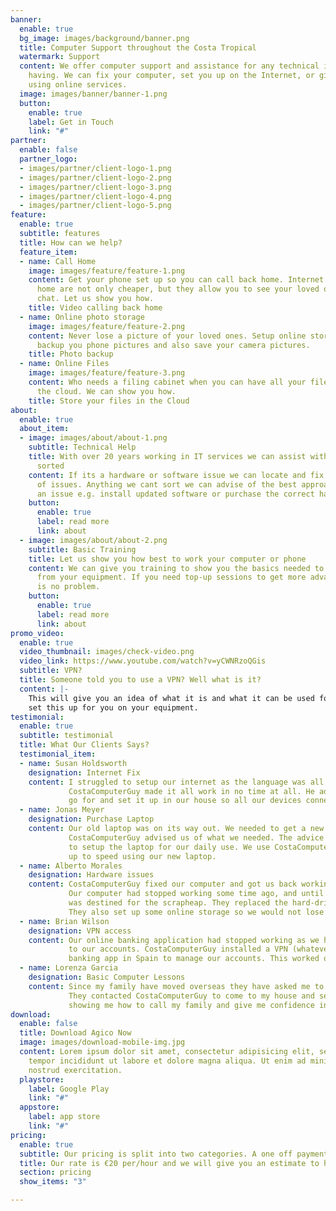 ```yaml
---
banner:
  enable: true
  bg_image: images/background/banner.png
  title: Computer Support throughout the Costa Tropical
  watermark: Support
  content: We offer computer support and assistance for any technical issue you are
    having. We can fix your computer, set you up on the Internet, or give you confidence
    using online services.
  image: images/banner/banner-1.png
  button:
    enable: true
    label: Get in Touch
    link: "#"
partner:
  enable: false
  partner_logo:
  - images/partner/client-logo-1.png
  - images/partner/client-logo-2.png
  - images/partner/client-logo-3.png
  - images/partner/client-logo-4.png
  - images/partner/client-logo-5.png
feature:
  enable: true
  subtitle: features
  title: How can we help?
  feature_item:
  - name: Call Home
    image: images/feature/feature-1.png
    content: Get your phone set up so you can call back home. Internet calls back
      home are not only cheaper, but they allow you to see your loved ones as you
      chat. Let us show you how.
    title: Video calling back home
  - name: Online photo storage
    image: images/feature/feature-2.png
    content: Never lose a picture of your loved ones. Setup online storage to automatically
      backup you phone pictures and also save your camera pictures.
    title: Photo backup
  - name: Online Files
    image: images/feature/feature-3.png
    content: Who needs a filing cabinet when you can have all your files stored in
      the cloud. We can show you how.
    title: Store your files in the Cloud
about:
  enable: true
  about_item:
  - image: images/about/about-1.png
    subtitle: Technical Help
    title: With over 20 years working in IT services we can assist with getting you
      sorted
    content: If its a hardware or software issue we can locate and fix the majority
      of issues. Anything we cant sort we can advise of the best approach to resolve
      an issue e.g. install updated software or purchase the correct hardware.
    button:
      enable: true
      label: read more
      link: about
  - image: images/about/about-2.png
    subtitle: Basic Training
    title: Let us show you how best to work your computer or phone
    content: We can give you training to show you the basics needed to get the most
      from your equipment. If you need top-up sessions to get more advanced then that
      is no problem.
    button:
      enable: true
      label: read more
      link: about
promo_video:
  enable: true
  video_thumbnail: images/check-video.png
  video_link: https://www.youtube.com/watch?v=yCWNRzoQGis
  subtitle: VPN?
  title: Someone told you to use a VPN? Well what is it?
  content: |-
    This will give you an idea of what it is and what it can be used for. We can advise which one best suits your needs and
    set this up for you on your equipment.
testimonial:
  enable: true
  subtitle: testimonial
  title: What Our Clients Says?
  testimonial_item:
  - name: Susan Holdsworth
    designation: Internet Fix
    content: I struggled to setup our internet as the language was all in Spanish.
             CostaComputerGuy made it all work in no time at all. He advised what package to
             go for and set it up in our house so all our devices connect automatically.
  - name: Jonas Meyer
    designation: Purchase Laptop
    content: Our old laptop was on its way out. We needed to get a new one but did not know what to buy.
             CostaComputerGuy advised us of what we needed. The advice was priceless and we also used them 
             to setup the laptop for our daily use. We use CostaComputerGuy on an on-going basis to get us
             up to speed using our new laptop.
  - name: Alberto Morales
    designation: Hardware issues
    content: CostaComputerGuy fixed our computer and got us back working without a fuss. 
             Our computer had stopped working some time ago, and until we met CostaComputerGuy it
             was destined for the scrapheap. They replaced the hard-drive and hey presto, back to life it came.
             They also set up some online storage so we would not lose our files again.
  - name: Brian Wilson
    designation: VPN access
    content: Our online banking application had stopped working as we had moved to Spain but we still needed access
             to our accounts. CostaComputerGuy installed a VPN (whatever that is) and we could continue to use our
             banking app in Spain to manage our accounts. This worked on our phones and computer.
  - name: Lorenza Garcia
    designation: Basic Computer Lessons
    content: Since my family have moved overseas they have asked me to setup video calling so we can keep in touch.
             They contacted CostaComputerGuy to come to my house and set it all up. CostaComputerGuy spent time with me
             showing me how to call my family and give me confidence in using the software on my phone. My family are over the moon.
download:
  enable: false
  title: Download Agico Now
  image: images/download-mobile-img.jpg
  content: Lorem ipsum dolor sit amet, consectetur adipisicing elit, sed do eiusmod
    tempor incididunt ut labore et dolore magna aliqua. Ut enim ad minim veniam quis
    nostrud exercitation.
  playstore:
    label: Google Play
    link: "#"
  appstore:
    label: app store
    link: "#"
pricing:
  enable: true
  subtitle: Our pricing is split into two categories. A one off payment per visit. Or Pay monthly and have us on call.
  title: Our rate is €20 per/hour and we will give you an estimate to how long it will take.
  section: pricing
  show_items: "3"

---
```

